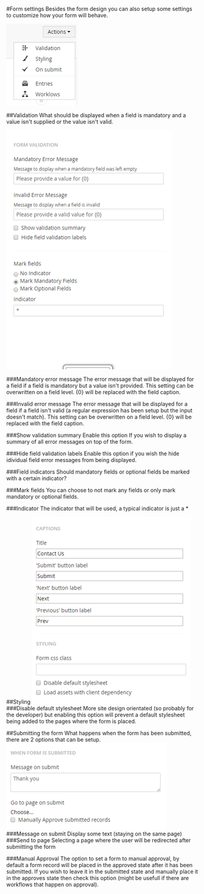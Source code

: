 #Form settings
Besides the form design you can also setup some settings to customize how your form will behave.

![Form settings dialog](FormSettings.png)

##Validation
What should be displayed when a field is mandatory and a value isn't supplied or the value isn't valid.

![Form settings validation](FormSettingsValidation.png)

###Mandatory error message
The error message that will be displayed for a field if a field is mandatory but a value isn't provided. This setting can be overwritten on a field level. {0} will be replaced with the field caption.

###Invalid error message
The error message that will be displayed for a field if a field isn't valid (a regular expression has been setup but the input doesn't match). This setting can be overwritten on a field level. {0} will be replaced with the field caption.

###Show validation summary
Enable this option If you wish to display a summary of all error messages on top of the form.

###Hide field validation labels
Enable this option if you wish the hide idividual field error messages from being displayed.

###Field indicators
Should mandatory fields or optional fields be marked with a certain indicator?

###Mark fields
You can choose to not mark any fields or only mark mandatory or optional fields.

###Indicator
The indicator that will be used, a typical indicator is just a *

##Styling
![Form settings stylesheet](FormSettingsStyling.png)
###Disable default stylesheet
More site design orientated (so probably for the developer) but enabling this option will prevent a default stylesheet being added to the pages where the form is placed.

##Submitting the form
What happens when the form has been submitted, there are 2 options that can be setup.
![Form settings submitting the form](FormSettingsOnSubmit.png)
###Message on submit
Display some text (staying on the same page)
###Send to page
Selecting a page where the user will be redirected after submitting the form

###Manual Approval
The option to set a form to manual approval, by default a form record will be placed in the approved state after it has been submitted. If you wish to leave it in the submitted state and manually place it in the approves state then check this option (might be usefull if there are workflows that happen on approval).
